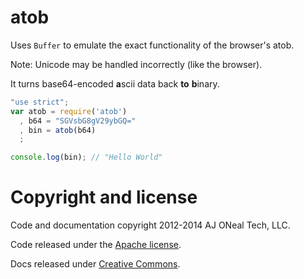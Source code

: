 atob
===

Uses `Buffer` to emulate the exact functionality of the browser's atob.

Note: Unicode may be handled incorrectly (like the browser).

It turns base64-encoded <strong>a</strong>scii data back **to** <strong>b</strong>inary.

```js
"use strict";
var atob = require('atob')
  , b64 = "SGVsbG8gV29ybGQ="
  , bin = atob(b64)
  ;

console.log(bin); // "Hello World"
```

Copyright and license
===

Code and documentation copyright 2012-2014 AJ ONeal Tech, LLC.

Code released under the [Apache license](https://github.com/node-browser-compat/atob/blob/master/LICENSE).

Docs released under [Creative Commons](https://github.com/node-browser-compat/atob/blob/master/LICENSE.DOCS).
